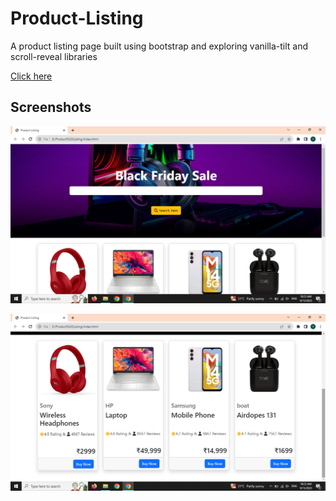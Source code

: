 # Product-Listing
A product listing page built using bootstrap and exploring vanilla-tilt and scroll-reveal libraries

[Click here](https://vibhashdwivedi.github.io/Product-Listing/)

## Screenshots
![](https://github.com/VibhashDwivedi/Product-Listing/blob/main/Screenshots/image1.png?raw=true)

![](https://github.com/VibhashDwivedi/Product-Listing/blob/main/Screenshots/image2.png?raw=true)
